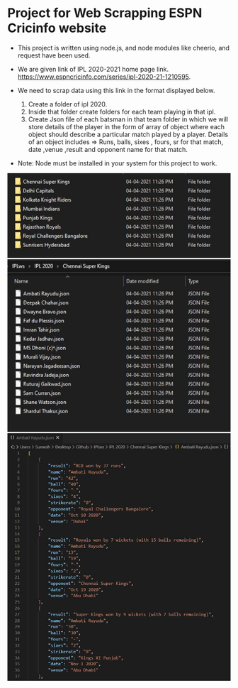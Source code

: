 # Project for Web Scrapping ESPN Cricinfo website
* This project is written using node.js, and node modules like cheerio, and request have been used.

* We are given link of IPL 2020-2021 home page link.
https://www.espncricinfo.com/series/ipl-2020-21-1210595.
* We need to scrap data using this link in the format displayed below.
    1. Create a folder of ipl 2020.
    2. Inside that folder create folders for each team playing in that ipl.
    3. Create Json file of each batsman in that team folder 
    in which we will store details of the player in the form of array of object where each object should describe a particular match played by a player. 
    Details of an object includes
         => Runs, balls, sixes , fours, sr for that match, date ,venue ,result and opponent name for that match.

* Note: Node must be installed in your system for this project to work.


![](img1.jpg)
![](img2.jpg)
![](img3.jpg)
